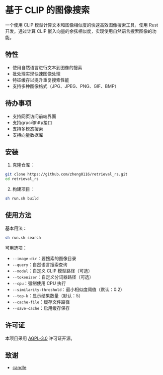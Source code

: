 # 基于 CLIP 的图像搜索

一个使用 CLIP 模型计算文本和图像相似度的快速高效图像搜索工具，使用 Rust 开发。通过计算 CLIP 嵌入向量的余弦相似度，实现使用自然语言搜索图像的功能。

## 特性

- 使用自然语言进行文本到图像的搜索
- 批处理实现快速图像处理
- 特征缓存以提升重复搜索性能
- 支持多种图像格式（JPG、JPEG、PNG、GIF、BMP）
## 待办事项
- 支持网页访问前端界面
- 支持grpc和http接口
- 支持多模态搜索
- 支持向量数据库

## 安装

1. 克隆仓库：
```bash
git clone https://github.com/zheng0116/retrieval_rs.git
cd retrieval_rs
```

2. 构建项目：
```bash
sh run.sh build
```

## 使用方法

基本用法：
```bash
sh run.sh search
```

可用选项：
- `--image-dir`：要搜索的图像目录
- `--query`：自然语言搜索查询
- `--model`：自定义 CLIP 模型路径（可选）
- `--tokenizer`：自定义分词器路径（可选）
- `--cpu`：强制使用 CPU 执行
- `--similarity-threshold`：最小相似度阈值（默认：0.2）
- `--top-k`：显示结果数量（默认：5）
- `--cache-file`：缓存文件路径
- `--save-cache`：启用缓存保存
## 许可证

本项目采用 [AGPL-3.0](LICENSE) 许可证开源。
## 致谢
 - [candle](https://github.com/huggingface/candle)